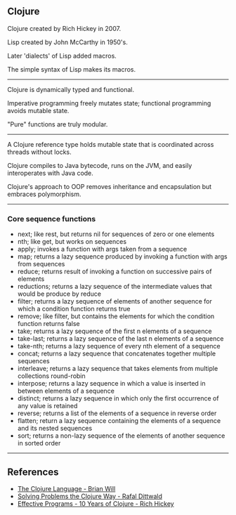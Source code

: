 ## Clojure

Clojure created by Rich Hickey in 2007.

Lisp created by John McCarthy in 1950's.

Later 'dialects' of Lisp added macros.

The simple syntax of Lisp makes its macros.

---

Clojure is dynamically typed and functional.

Imperative programming freely mutates state;
functional programming avoids mutable state.

"Pure" functions are truly modular.

---

A Clojure reference type holds mutable state that 
is coordinated across threads without locks.

Clojure compiles to Java bytecode, runs on the JVM,
and easily interoperates with Java code.

Clojure's approach to OOP removes inheritance and
encapsulation but embraces polymorphism.

---

### Core sequence functions

* next; like rest, but returns nil for sequences of zero or one elements
* nth; like get, but works on sequences
* apply; invokes a function with args taken from a sequence
* map; returns a lazy sequence produced by invoking a function with args from sequences
* reduce; returns result of invoking a function on successive pairs of elements
* reductions; returns a lazy sequence of the intermediate values that would be produce by reduce
* filter; returns a lazy sequence of elements of another sequence for which a condition function returns true
* remove; like filter, but contains the elements for which the condition function returns false
* take; returns a lazy sequence of the first n elements of a sequence
* take-last; returns a lazy sequence of the last n elements of a sequence
* take-nth; returns a lazy sequence of every nth element of a sequence
* concat; returns a lazy sequence that concatenates together multiple sequences
* interleave; returns a lazy sequence that takes elements from multiple collections round-robin
* interpose; returns a lazy sequence in which a value is inserted in between elements of a sequence
* distinct; returns a lazy sequence in which only the first occurrence of any value is retained 
* reverse; returns a list of the elements of a sequence in reverse order
* flatten; return a lazy sequence containing the elements of a sequence and its nested sequences
* sort;  returns a non-lazy sequence of the elements of another sequence in sorted order  

---

## References

* [The Clojure Language - Brian Will](https://www.youtube.com/watch?v=9A9qsaZZefw&list=PLAC43CFB134E85266)
* [Solving Problems the Clojure Way - Rafal Dittwald](https://youtu.be/vK1DazRK_a0)
* [Effective Programs - 10 Years of Clojure - Rich Hickey](https://youtu.be/2V1FtfBDsLU)
